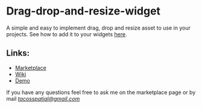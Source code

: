 # Drag-drop-and-resize-widget

A simple and easy to implement drag, drop and resize asset to use in your projects.
See how to add it to your widgets [here](https://github.com/MonsieurDupont/Drag-drop-and-resize-widget/wiki).

## Links:

- [Marketplace]()
- [Wiki](https://github.com/MonsieurDupont/Drag-drop-and-resize-widget/wiki)
- [Demo](https://drive.google.com/file/d/1Ee-QnYdAYDy2XjWRnhjMRNVKbX_Ks61z/view?usp=sharing)

If you have any questions feel free to ask me on the marketplace page or by mail *tacosspatial@gmail.com*
